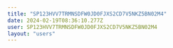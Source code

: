 ```yaml
---
title: "SP123HVV7TRMNSDFW0JD0FJXS2CD7V5NKZ5BN02M4"
date: 2024-02-19T08:36:10.277Z
user: SP123HVV7TRMNSDFW0JD0FJXS2CD7V5NKZ5BN02M4
layout: "users"
---
```

    